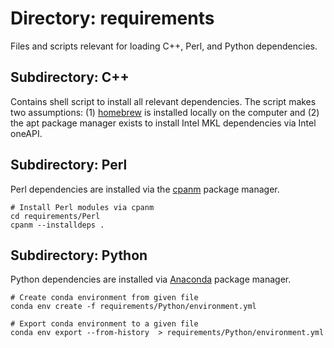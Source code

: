 # Directory: requirements

Files and scripts relevant for loading C++, Perl, and Python dependencies.

## Subdirectory: C++

Contains shell script to install all relevant dependencies.
The script makes two assumptions: (1) [homebrew](https://brew.sh/) is installed locally on the computer and (2) the apt package manager exists to install Intel MKL dependencies via Intel oneAPI.

## Subdirectory: Perl

Perl dependencies are installed via the [cpanm](https://metacpan.org/dist/App-cpanminus/view/bin/cpanm) package manager.

```[shell]
# Install Perl modules via cpanm
cd requirements/Perl
cpanm --installdeps .
```

## Subdirectory: Python

Python dependencies are installed via [Anaconda](https://docs.anaconda.com/anaconda/install/index.html) package manager.

```[shell]
# Create conda environment from given file
conda env create -f requirements/Python/environment.yml

# Export conda environment to a given file
conda env export --from-history  > requirements/Python/environment.yml
```
